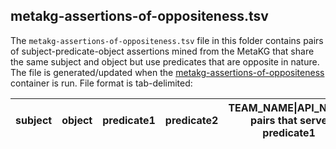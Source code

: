 ## metakg-assertions-of-oppositeness.tsv
The `metakg-assertions-of-oppositeness.tsv` file in this folder contains pairs of subject-predicate-object assertions mined from the MetaKG that share the same subject and object but use predicates that are opposite in nature. The file is generated/updated when the [metakg-assertions-of-oppositeness](https://github.com/NCATSTranslator/opposites#cataloging-assertions-of-oppositeness-from-the-metakg) container is run. File format is tab-delimited:


| subject  | object | predicate1 | predicate2 | TEAM_NAME\|API_NAME pairs that serve predicate1 | TEAM_NAME\|API_NAME pairs that serve predicate2 |
| ------------- | ------------- | ------------- | ------------- | ------------- | ------------- |

